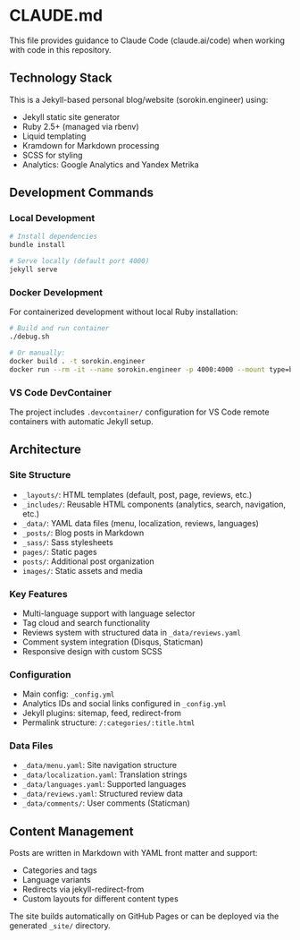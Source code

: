 # CLAUDE.md

This file provides guidance to Claude Code (claude.ai/code) when working with code in this repository.

## Technology Stack

This is a Jekyll-based personal blog/website (sorokin.engineer) using:
- Jekyll static site generator
- Ruby 2.5+ (managed via rbenv)
- Liquid templating
- Kramdown for Markdown processing
- SCSS for styling
- Analytics: Google Analytics and Yandex Metrika

## Development Commands

### Local Development
```bash
# Install dependencies
bundle install

# Serve locally (default port 4000)
jekyll serve
```

### Docker Development
For containerized development without local Ruby installation:
```bash
# Build and run container
./debug.sh

# Or manually:
docker build . -t sorokin.engineer
docker run --rm -it --name sorokin.engineer -p 4000:4000 --mount type=bind,source="$(pwd)"/,target=/workspaces/sorokin.engineer sorokin.engineer
```

### VS Code DevContainer
The project includes `.devcontainer/` configuration for VS Code remote containers with automatic Jekyll setup.

## Architecture

### Site Structure
- `_layouts/`: HTML templates (default, post, page, reviews, etc.)
- `_includes/`: Reusable HTML components (analytics, search, navigation, etc.)  
- `_data/`: YAML data files (menu, localization, reviews, languages)
- `_posts/`: Blog posts in Markdown
- `_sass/`: Sass stylesheets
- `pages/`: Static pages
- `posts/`: Additional post organization
- `images/`: Static assets and media

### Key Features
- Multi-language support with language selector
- Tag cloud and search functionality
- Reviews system with structured data in `_data/reviews.yaml`
- Comment system integration (Disqus, Staticman)
- Responsive design with custom SCSS

### Configuration
- Main config: `_config.yml` 
- Analytics IDs and social links configured in `_config.yml`
- Jekyll plugins: sitemap, feed, redirect-from
- Permalink structure: `/:categories/:title.html`

### Data Files
- `_data/menu.yaml`: Site navigation structure
- `_data/localization.yaml`: Translation strings
- `_data/languages.yaml`: Supported languages
- `_data/reviews.yaml`: Structured review data
- `_data/comments/`: User comments (Staticman)

## Content Management

Posts are written in Markdown with YAML front matter and support:
- Categories and tags
- Language variants
- Redirects via jekyll-redirect-from
- Custom layouts for different content types

The site builds automatically on GitHub Pages or can be deployed via the generated `_site/` directory.